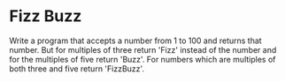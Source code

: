 # Fizz Buzz

Write a program that accepts a number from 1 to 100 and returns that number. But for multiples of three return 'Fizz' instead of the number and for the multiples of five return 'Buzz'. For numbers which are multiples of both three and five return 'FizzBuzz'.